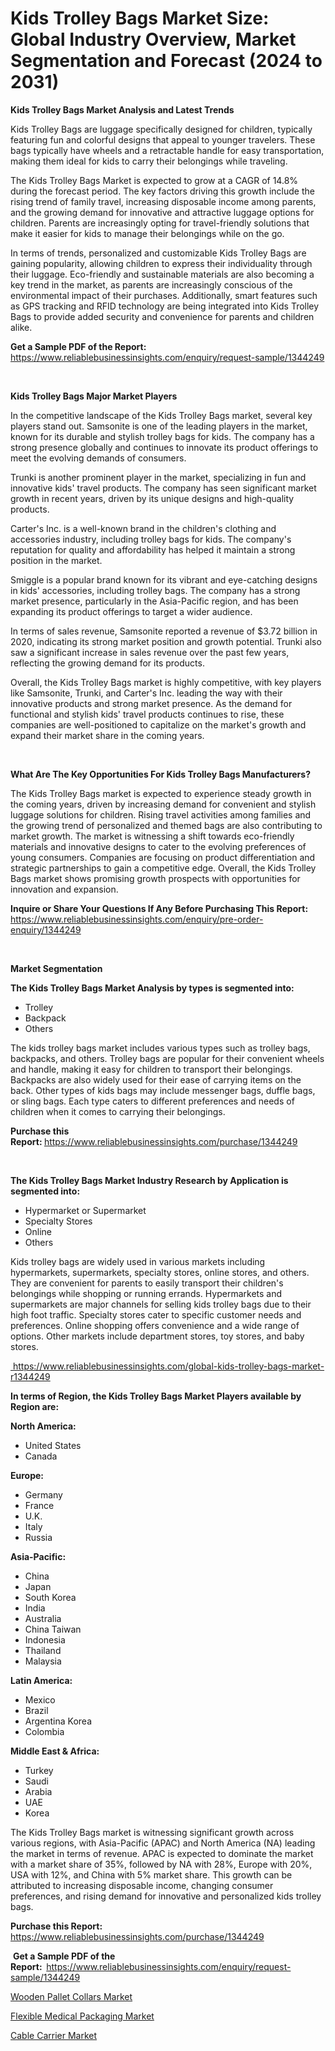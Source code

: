 <p><h1>Kids Trolley Bags Market Size: Global Industry Overview, Market Segmentation and Forecast (2024 to 2031)</h1></p><p><strong>Kids Trolley Bags Market Analysis and Latest Trends</strong></p>
<p><p>Kids Trolley Bags are luggage specifically designed for children, typically featuring fun and colorful designs that appeal to younger travelers. These bags typically have wheels and a retractable handle for easy transportation, making them ideal for kids to carry their belongings while traveling.</p><p>The Kids Trolley Bags Market is expected to grow at a CAGR of 14.8% during the forecast period. The key factors driving this growth include the rising trend of family travel, increasing disposable income among parents, and the growing demand for innovative and attractive luggage options for children. Parents are increasingly opting for travel-friendly solutions that make it easier for kids to manage their belongings while on the go.</p><p>In terms of trends, personalized and customizable Kids Trolley Bags are gaining popularity, allowing children to express their individuality through their luggage. Eco-friendly and sustainable materials are also becoming a key trend in the market, as parents are increasingly conscious of the environmental impact of their purchases. Additionally, smart features such as GPS tracking and RFID technology are being integrated into Kids Trolley Bags to provide added security and convenience for parents and children alike.</p></p>
<p><strong>Get a Sample PDF of the Report:&nbsp;</strong> <a href="https://www.reliablebusinessinsights.com/enquiry/request-sample/1344249">https://www.reliablebusinessinsights.com/enquiry/request-sample/1344249</a></p>
<p>&nbsp;</p>
<p><strong>Kids Trolley Bags Major Market Players</strong></p>
<p><p>In the competitive landscape of the Kids Trolley Bags market, several key players stand out. Samsonite is one of the leading players in the market, known for its durable and stylish trolley bags for kids. The company has a strong presence globally and continues to innovate its product offerings to meet the evolving demands of consumers.</p><p>Trunki is another prominent player in the market, specializing in fun and innovative kids' travel products. The company has seen significant market growth in recent years, driven by its unique designs and high-quality products.</p><p>Carter's Inc. is a well-known brand in the children's clothing and accessories industry, including trolley bags for kids. The company's reputation for quality and affordability has helped it maintain a strong position in the market.</p><p>Smiggle is a popular brand known for its vibrant and eye-catching designs in kids' accessories, including trolley bags. The company has a strong market presence, particularly in the Asia-Pacific region, and has been expanding its product offerings to target a wider audience.</p><p>In terms of sales revenue, Samsonite reported a revenue of $3.72 billion in 2020, indicating its strong market position and growth potential. Trunki also saw a significant increase in sales revenue over the past few years, reflecting the growing demand for its products.</p><p>Overall, the Kids Trolley Bags market is highly competitive, with key players like Samsonite, Trunki, and Carter's Inc. leading the way with their innovative products and strong market presence. As the demand for functional and stylish kids' travel products continues to rise, these companies are well-positioned to capitalize on the market's growth and expand their market share in the coming years.</p></p>
<p>&nbsp;</p>
<p><strong>What Are The Key Opportunities For Kids Trolley Bags Manufacturers?</strong></p>
<p><p>The Kids Trolley Bags market is expected to experience steady growth in the coming years, driven by increasing demand for convenient and stylish luggage solutions for children. Rising travel activities among families and the growing trend of personalized and themed bags are also contributing to market growth. The market is witnessing a shift towards eco-friendly materials and innovative designs to cater to the evolving preferences of young consumers. Companies are focusing on product differentiation and strategic partnerships to gain a competitive edge. Overall, the Kids Trolley Bags market shows promising growth prospects with opportunities for innovation and expansion.</p></p>
<p><strong>Inquire or Share Your Questions If Any Before Purchasing This Report:</strong> <a href="https://www.reliablebusinessinsights.com/enquiry/pre-order-enquiry/1344249">https://www.reliablebusinessinsights.com/enquiry/pre-order-enquiry/1344249</a></p>
<p>&nbsp;</p>
<p><strong>Market Segmentation</strong></p>
<p><strong>The Kids Trolley Bags Market Analysis by types is segmented into:</strong></p>
<p><ul><li>Trolley</li><li>Backpack</li><li>Others</li></ul></p>
<p><p>The kids trolley bags market includes various types such as trolley bags, backpacks, and others. Trolley bags are popular for their convenient wheels and handle, making it easy for children to transport their belongings. Backpacks are also widely used for their ease of carrying items on the back. Other types of kids bags may include messenger bags, duffle bags, or sling bags. Each type caters to different preferences and needs of children when it comes to carrying their belongings.</p></p>
<p><strong>Purchase this Report:&nbsp;</strong><a href="https://www.reliablebusinessinsights.com/purchase/1344249">https://www.reliablebusinessinsights.com/purchase/1344249</a></p>
<p>&nbsp;</p>
<p><strong>The Kids Trolley Bags Market Industry Research by Application is segmented into:</strong></p>
<p><ul><li>Hypermarket or Supermarket</li><li>Specialty Stores</li><li>Online</li><li>Others</li></ul></p>
<p><p>Kids trolley bags are widely used in various markets including hypermarkets, supermarkets, specialty stores, online stores, and others. They are convenient for parents to easily transport their children's belongings while shopping or running errands. Hypermarkets and supermarkets are major channels for selling kids trolley bags due to their high foot traffic. Specialty stores cater to specific customer needs and preferences. Online shopping offers convenience and a wide range of options. Other markets include department stores, toy stores, and baby stores.</p></p>
<p><a href="https://www.reliablebusinessinsights.com/global-kids-trolley-bags-market-r1344249">&nbsp;https://www.reliablebusinessinsights.com/global-kids-trolley-bags-market-r1344249</a></p>
<p><strong>In terms of Region, the Kids Trolley Bags Market Players available by Region are:</strong></p>
<p>
    <p> <strong> North America: </strong>
        <ul>
            <li>United States</li>
            <li>Canada</li>
        </ul>
        </p> 
    <p> <strong> Europe: </strong>
        <ul>
            <li>Germany</li>
            <li>France</li>
            <li>U.K.</li>
            <li>Italy</li>
            <li>Russia</li>
        </ul>
        </p> 
    <p> <strong> Asia-Pacific: </strong>
        <ul>
            <li>China</li>
            <li>Japan</li>
            <li>South Korea</li>
            <li>India</li>
            <li>Australia</li>
            <li>China Taiwan</li>
            <li>Indonesia</li>
            <li>Thailand</li>
            <li>Malaysia</li>
        </ul>
        </p> 
    <p> <strong> Latin America: </strong>
        <ul>
            <li>Mexico</li>
            <li>Brazil</li>
            <li>Argentina Korea</li>
            <li>Colombia</li>
        </ul>
        </p> 
    <p> <strong> Middle East & Africa: </strong>
        <ul>
            <li>Turkey</li>
            <li>Saudi</li>
            <li>Arabia</li>
            <li>UAE</li>
            <li>Korea</li>
        </ul>
    </p>
    </p>
<p><p>The Kids Trolley Bags market is witnessing significant growth across various regions, with Asia-Pacific (APAC) and North America (NA) leading the market in terms of revenue. APAC is expected to dominate the market with a market share of 35%, followed by NA with 28%, Europe with 20%, USA with 12%, and China with 5% market share. This growth can be attributed to increasing disposable income, changing consumer preferences, and rising demand for innovative and personalized kids trolley bags.</p></p>
<p><strong>Purchase this Report: </strong><a href="https://www.reliablebusinessinsights.com/purchase/1344249">https://www.reliablebusinessinsights.com/purchase/1344249</a></p>
<p>&nbsp;<strong>Get a Sample PDF of the Report:&nbsp;&nbsp;</strong><a href="https://www.reliablebusinessinsights.com/enquiry/request-sample/1344249">https://www.reliablebusinessinsights.com/enquiry/request-sample/1344249</a></p>
<p><strong></strong></p>
<p><p><a href="https://github.com/AbdulKoss18/Market-Research-Report-List-1/blob/main/wooden-pallet-collars-market.md">Wooden Pallet Collars Market</a></p><p><a href="https://github.com/hannahforsyth9786/Market-Research-Report-List-1/blob/main/flexible-medical-packaging-market.md">Flexible Medical Packaging Market</a></p><p><a href="https://github.com/eliyamanson4561/Market-Research-Report-List-1/blob/main/cable-carrier-market.md">Cable Carrier Market</a></p></p>